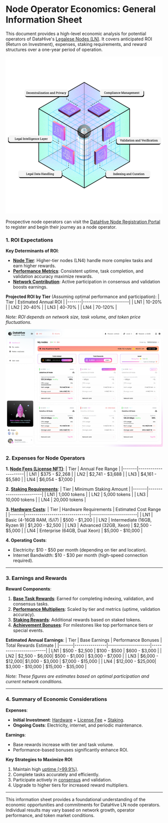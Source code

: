 # **Node Operator Economics: General Information Sheet**

This document provides a high-level economic analysis for potential operators of DataHive's [Legalese Nodes (LN)](/docs/onboarding/nodes/legalese.md). It covers anticipated ROI (Return on Investment), expenses, staking requirements, and reward structures over a one-year period of operation.

![legalese node](/docs/images/LNs.png)

Prospective node operators can visit the [DataHive Node Registration Portal](https://www.datahive.network/nodes) to register and begin their journey as a node operator.

### 1. ROI Expectations

**Key Determinants of ROI**:
- **[Node Tier](/docs/onboarding/tiers/overview.md)**: Higher-tier nodes (LN4) handle more complex tasks and earn higher rewards.
- **[Performance Metrics](/docs/onboarding/performance/metrics.md)**: Consistent uptime, task completion, and validation accuracy maximize rewards.
- **[Network Contribution](/docs/onboarding/network/contribution.md)**: Active participation in consensus and validation boosts earnings.

**Projected ROI by Tier** (Assuming optimal performance and participation):
| Tier  | Estimated Annual ROI |
|-------|-----------------------|
| LN1   | 10-20%               |
| LN2   | 20-40%               |
| LN3   | 40-70%               |
| LN4   | 70-120%              |

*Note: ROI depends on network size, task volume, and token price fluctuations.*

![alt text](<My nodes (1).png>)

### 2. Expenses for Node Operators

**1. [Node Fees (License NFT)](/docs/onboarding/legal/license-nft.md)**:
| Tier  | Annual Fee Range    |
|-------|---------------------|
| LN1   | $375 - $2,268       |
| LN2   | $2,741 - $3,688     |
| LN3   | $4,161 - $5,580     |
| LN4   | $6,054 - $7,000     |

**2. [Staking Requirements](/docs/onboarding/staking/initiation.md)**:
| Tier  | Minimum Staking Amount |
|-------|-------------------------|
| LN1   | 1,000 tokens           |
| LN2   | 5,000 tokens           |
| LN3   | 10,000 tokens          |
| LN4   | 20,000 tokens          |

**3. [Hardware Costs](/docs/onboarding/hardware.md)**:
| Tier  | Hardware Requirements         | Estimated Cost Range |
|-------|--------------------------------|-----------------------|
| LN1   | Basic (4-16GB RAM, i5/i7)     | $500 - $1,200         |
| LN2   | Intermediate (16GB, Ryzen 9) | $1,200 - $2,500       |
| LN3   | Advanced (32GB, Xeon)        | $2,500 - $5,000       |
| LN4   | Enterprise (64GB, Dual Xeon) | $5,000 - $10,000      |

**4. Operating Costs**:
- Electricity: $10 - $50 per month (depending on tier and location).
- Internet Bandwidth: $10 - $30 per month (high-speed connection required).

---

### 3. Earnings and Rewards

**Reward Components**:
1. **[Base Task Rewards](/docs/onboarding/rewards/system.md)**: Earned for completing indexing, validation, and consensus tasks.
2. **[Performance Multipliers](/docs/onboarding/performance/scoring.md)**: Scaled by tier and metrics (uptime, validation accuracy).
3. **[Staking Rewards](/docs/onboarding/staking/rewards.md)**: Additional rewards based on staked tokens.
4. **[Achievement Bonuses](/docs/onboarding/rewards/achievements.md)**: For milestones like top performance tiers or special events.

**Estimated Annual Earnings**:
| Tier  | Base Earnings  | Performance Bonuses | Total Rewards Estimate |
|-------|----------------|---------------------|-------------------------|
| LN1   | $500 - $2,500  | $100 - $500        | $600 - $3,000          |
| LN2   | $2,500 - $6,000| $500 - $1,000      | $3,000 - $7,000        |
| LN3   | $6,000 - $12,000| $1,000 - $3,000   | $7,000 - $15,000       |
| LN4   | $12,000 - $25,000| $3,000 - $10,000 | $15,000 - $35,000      |

*Note: These figures are estimates based on optimal participation and current network conditions.*

---

### 4. Summary of Economic Considerations

**Expenses**:
- **Initial Investment**: [Hardware](/docs/onboarding/hardware.md) + [License Fee](/docs/onboarding/legal/license-nft.md) + [Staking](/docs/onboarding/staking/initiation.md).
- **Ongoing Costs**: Electricity, internet, and periodic maintenance.

**Earnings**:
- Base rewards increase with tier and task volume.
- Performance-based bonuses significantly enhance ROI.

**Key Strategies to Maximize ROI**:
1. Maintain high [uptime (>99.9%)](/docs/onboarding/performance/uptime.md).
2. Complete tasks accurately and efficiently.
3. Participate actively in [consensus](/docs/onboarding/consensus.md) and validation.
4. Upgrade to higher tiers for increased reward multipliers.

---

This information sheet provides a foundational understanding of the economic opportunities and commitments for DataHive LN node operators. Individual results may vary based on network growth, operator performance, and token market conditions.


